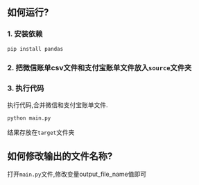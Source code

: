 

## 如何运行?
### 1. 安装依赖
```python
pip install pandas
```
### 2. 把微信账单csv文件和支付宝账单文件放入`source`文件夹

### 3. 执行代码
执行代码,合并微信和支付宝账单文件.
```python
python main.py
```
结果存放在`target`文件夹


## 如何修改输出的文件名称?
打开`main.py`文件,修改变量output_file_name值即可



